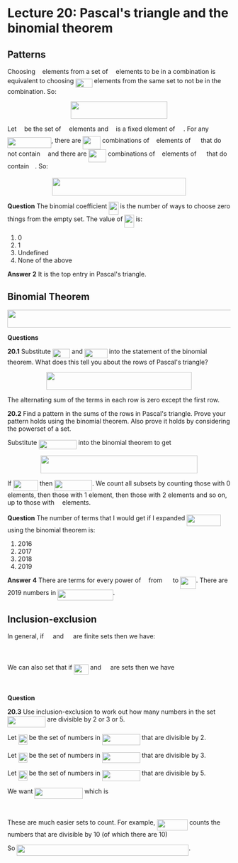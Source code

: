 # Lecture 20: Pascal's triangle and the binomial theorem

## Patterns

Choosing <img src="/lectures/tex/89f2e0d2d24bcf44db73aab8fc03252c.svg?invert_in_darkmode&sanitize=true" align=middle width=7.87295519999999pt height=14.15524440000002pt/> elements from a set of <img src="/lectures/tex/55a049b8f161ae7cfeb0197d75aff967.svg?invert_in_darkmode&sanitize=true" align=middle width=9.86687624999999pt height=14.15524440000002pt/> elements to be in a combination is
equivalent to choosing <img src="/lectures/tex/bdc4fe24ac8ca702834e1744502f09d9.svg?invert_in_darkmode&sanitize=true" align=middle width=37.83102344999999pt height=19.1781018pt/> elements from the same set to not be in the
combination. So:

<p align="center"><img src="/lectures/tex/0d3d28e87cd91ed432017a15106a23b7.svg?invert_in_darkmode&sanitize=true" align=middle width=218.45116754999998pt height=39.452455349999994pt/></p>

Let <img src="/lectures/tex/332cc365a4987aacce0ead01b8bdcc0b.svg?invert_in_darkmode&sanitize=true" align=middle width=9.39498779999999pt height=14.15524440000002pt/> be the set of <img src="/lectures/tex/55a049b8f161ae7cfeb0197d75aff967.svg?invert_in_darkmode&sanitize=true" align=middle width=9.86687624999999pt height=14.15524440000002pt/> elements and <img src="/lectures/tex/332cc365a4987aacce0ead01b8bdcc0b.svg?invert_in_darkmode&sanitize=true" align=middle width=9.39498779999999pt height=14.15524440000002pt/> is a fixed element of <img src="/lectures/tex/cbfb1b2a33b28eab8a3e59464768e810.svg?invert_in_darkmode&sanitize=true" align=middle width=14.908688849999992pt height=22.465723500000017pt/>. For any <img src="/lectures/tex/12f5d867d4197d7f82644a5d84238a54.svg?invert_in_darkmode&sanitize=true" align=middle width=99.01801304999998pt height=24.65753399999998pt/>, there are <img src="/lectures/tex/eb631c86075f4ec9f0a342fb6bb50567.svg?invert_in_darkmode&sanitize=true" align=middle width=40.021136099999985pt height=29.419440600000005pt/> combinations of <img src="/lectures/tex/89f2e0d2d24bcf44db73aab8fc03252c.svg?invert_in_darkmode&sanitize=true" align=middle width=7.87295519999999pt height=14.15524440000002pt/> elements of
<img src="/lectures/tex/cbfb1b2a33b28eab8a3e59464768e810.svg?invert_in_darkmode&sanitize=true" align=middle width=14.908688849999992pt height=22.465723500000017pt/> that do not contain <img src="/lectures/tex/332cc365a4987aacce0ead01b8bdcc0b.svg?invert_in_darkmode&sanitize=true" align=middle width=9.39498779999999pt height=14.15524440000002pt/> and there are <img src="/lectures/tex/f2fe1727b676632825e0be2202b17c62.svg?invert_in_darkmode&sanitize=true" align=middle width=40.021136099999985pt height=29.419440600000005pt/> combinations of <img src="/lectures/tex/89f2e0d2d24bcf44db73aab8fc03252c.svg?invert_in_darkmode&sanitize=true" align=middle width=7.87295519999999pt height=14.15524440000002pt/>
elements of <img src="/lectures/tex/cbfb1b2a33b28eab8a3e59464768e810.svg?invert_in_darkmode&sanitize=true" align=middle width=14.908688849999992pt height=22.465723500000017pt/> that do contain <img src="/lectures/tex/332cc365a4987aacce0ead01b8bdcc0b.svg?invert_in_darkmode&sanitize=true" align=middle width=9.39498779999999pt height=14.15524440000002pt/>. So:

<p align="center"><img src="/lectures/tex/83dfe42c2448bb2e07a340228851c42f.svg?invert_in_darkmode&sanitize=true" align=middle width=301.26691815pt height=39.452455349999994pt/></p>

**Question** The binomial coefficient <img src="/lectures/tex/55345afebb1bfd523bc03fa4f60ed4b1.svg?invert_in_darkmode&sanitize=true" align=middle width=21.621118199999987pt height=29.419440600000005pt/> is the number of ways to
choose zero things from the empty set. The value of <img src="/lectures/tex/55345afebb1bfd523bc03fa4f60ed4b1.svg?invert_in_darkmode&sanitize=true" align=middle width=21.621118199999987pt height=29.419440600000005pt/> is:

1. 0
2. 1
3. Undefined
4. None of the above

**Answer** **2** It is the top entry in Pascal's triangle.

## Binomial Theorem

<p align="center"><img src="/lectures/tex/85b86511c68bf8844dd1b1fc8878bf23.svg?invert_in_darkmode&sanitize=true" align=middle width=605.5790763pt height=39.452455349999994pt/></p>

**Questions**

**20.1** Substitute <img src="/lectures/tex/f41f51aeb9528548f1409a3a0ec61640.svg?invert_in_darkmode&sanitize=true" align=middle width=39.53182859999999pt height=21.18721440000001pt/> and <img src="/lectures/tex/1bff0e95fdc5dc5190c88c0a706c22ac.svg?invert_in_darkmode&sanitize=true" align=middle width=51.571479299999986pt height=21.18721440000001pt/> into the statement of the binomial theorem.
What does this tell you about the rows of Pascal's triangle?

<p align="center"><img src="/lectures/tex/596f81897bdb3bff69864934259a1ddc.svg?invert_in_darkmode&sanitize=true" align=middle width=328.78040415pt height=39.452455349999994pt/></p>

The alternating sum of the terms in each row is zero except the first row.

**20.2** Find a pattern in the sums of the rows in Pascal's triangle. Prove your
pattern holds using the binomial theorem. Also prove it holds by considering the
powerset of a set.

Substitute <img src="/lectures/tex/c0b1d0f5f29d8b5366ed5e02cd7e21ac.svg?invert_in_darkmode&sanitize=true" align=middle width=85.62375689999999pt height=21.18721440000001pt/> into the binomial theorem to get

<p align="center"><img src="/lectures/tex/e4c364ca347182f51adb8122b43ccbfd.svg?invert_in_darkmode&sanitize=true" align=middle width=354.2578347pt height=39.452455349999994pt/></p>

If <img src="/lectures/tex/b983eb66dd4d9c6d4ed67a6a0e10f6a8.svg?invert_in_darkmode&sanitize=true" align=middle width=55.82562149999999pt height=24.65753399999998pt/> then <img src="/lectures/tex/26e3c37d8fad22cf96e666136d358211.svg?invert_in_darkmode&sanitize=true" align=middle width=85.55175749999998pt height=24.65753399999998pt/>. We count all subsets by counting those with
0 elements, then those with 1 element, then those with 2 elements and so on, up
to those with <img src="/lectures/tex/55a049b8f161ae7cfeb0197d75aff967.svg?invert_in_darkmode&sanitize=true" align=middle width=9.86687624999999pt height=14.15524440000002pt/> elements.

**Question** The number of terms that I would get if I expanded <img src="/lectures/tex/bbb3ccb1acd21aea9cb1cf8272b7ebe1.svg?invert_in_darkmode&sanitize=true" align=middle width=77.1310056pt height=26.76175259999998pt/>
using the binomial theorem is:

1. 2016
2. 2017
3. 2018
4. 2019

**Answer** **4** There are terms for every power of <img src="/lectures/tex/332cc365a4987aacce0ead01b8bdcc0b.svg?invert_in_darkmode&sanitize=true" align=middle width=9.39498779999999pt height=14.15524440000002pt/> from <img src="/lectures/tex/3c58ce81e368ae900ae3b6ec3ac03351.svg?invert_in_darkmode&sanitize=true" align=middle width=15.94753544999999pt height=26.76175259999998pt/> to
<img src="/lectures/tex/bf063ec04552dfced0fc285f3ed1e8f2.svg?invert_in_darkmode&sanitize=true" align=middle width=35.60517509999999pt height=26.76175259999998pt/>. There are 2019 numbers in <img src="/lectures/tex/982ac470071289a94d1dd3ad5fa95e80.svg?invert_in_darkmode&sanitize=true" align=middle width=125.11406654999999pt height=24.65753399999998pt/>.

## Inclusion-exclusion

In general, if <img src="/lectures/tex/53d147e7f3fe6e47ee05b88b166bd3f6.svg?invert_in_darkmode&sanitize=true" align=middle width=12.32879834999999pt height=22.465723500000017pt/> and <img src="/lectures/tex/61e84f854bc6258d4108d08d4c4a0852.svg?invert_in_darkmode&sanitize=true" align=middle width=13.29340979999999pt height=22.465723500000017pt/> are finite sets then we have:

<p align="center"><img src="/lectures/tex/8a5e71a83673acae6196054ef8432407.svg?invert_in_darkmode&sanitize=true" align=middle width=212.0258085pt height=16.438356pt/></p>

We can also set that if <img src="/lectures/tex/b9ebfc5473fcab62450e73397e4d098b.svg?invert_in_darkmode&sanitize=true" align=middle width=32.92809134999999pt height=22.465723500000017pt/> and <img src="/lectures/tex/9b325b9e31e85137d1de765f43c0f8bc.svg?invert_in_darkmode&sanitize=true" align=middle width=12.92464304999999pt height=22.465723500000017pt/> are sets then we have

<p align="center"><img src="/lectures/tex/73dd6a01bc659ea9ab6d99ed99f6eab2.svg?invert_in_darkmode&sanitize=true" align=middle width=536.11144785pt height=16.438356pt/></p>

**Question**

**20.3** Use inclusion-exclusion to work out how many numbers in the set <img src="/lectures/tex/a453c9b2acdd093c0f7e1db7584b4a7e.svg?invert_in_darkmode&sanitize=true" align=middle width=85.84467209999998pt height=24.65753399999998pt/> are divisible by 2 or 3 or 5.

Let <img src="/lectures/tex/f6fac43e354f1b2ca85658091df26df1.svg?invert_in_darkmode&sanitize=true" align=middle width=20.17129784999999pt height=22.465723500000017pt/> be the set of numbers in <img src="/lectures/tex/606c2bbcb7b3a60bf2da1295368a3f72.svg?invert_in_darkmode&sanitize=true" align=middle width=85.84467209999998pt height=24.65753399999998pt/> that are divisible by 2.

Let <img src="/lectures/tex/1baf02c4f56309cbe1b8eb8152c8a0c3.svg?invert_in_darkmode&sanitize=true" align=middle width=20.17129784999999pt height=22.465723500000017pt/> be the set of numbers in <img src="/lectures/tex/606c2bbcb7b3a60bf2da1295368a3f72.svg?invert_in_darkmode&sanitize=true" align=middle width=85.84467209999998pt height=24.65753399999998pt/> that are divisible by 3.

Let <img src="/lectures/tex/0a1a10f401bdabe662baedc9639fffc7.svg?invert_in_darkmode&sanitize=true" align=middle width=20.17129784999999pt height=22.465723500000017pt/> be the set of numbers in <img src="/lectures/tex/606c2bbcb7b3a60bf2da1295368a3f72.svg?invert_in_darkmode&sanitize=true" align=middle width=85.84467209999998pt height=24.65753399999998pt/> that are divisible by 5.

We want <img src="/lectures/tex/31507cb836ce5fb488426f804e414067.svg?invert_in_darkmode&sanitize=true" align=middle width=108.64147799999998pt height=24.65753399999998pt/> which is

<p align="center"><img src="/lectures/tex/2b690371dd77b95000772351f44a8a1d.svg?invert_in_darkmode&sanitize=true" align=middle width=527.7163105499999pt height=16.438356pt/></p>

These are much easier sets to count. For example, <img src="/lectures/tex/4615e6129c350835418469f33718ec5d.svg?invert_in_darkmode&sanitize=true" align=middle width=69.38356919999998pt height=24.65753399999998pt/> counts the
numbers that are divisible by 10 (of which there are 10)

So <img src="/lectures/tex/fb13a002e31b208fa5807c8b132bc588.svg?invert_in_darkmode&sanitize=true" align=middle width=388.09281884999996pt height=24.65753399999998pt/>.
